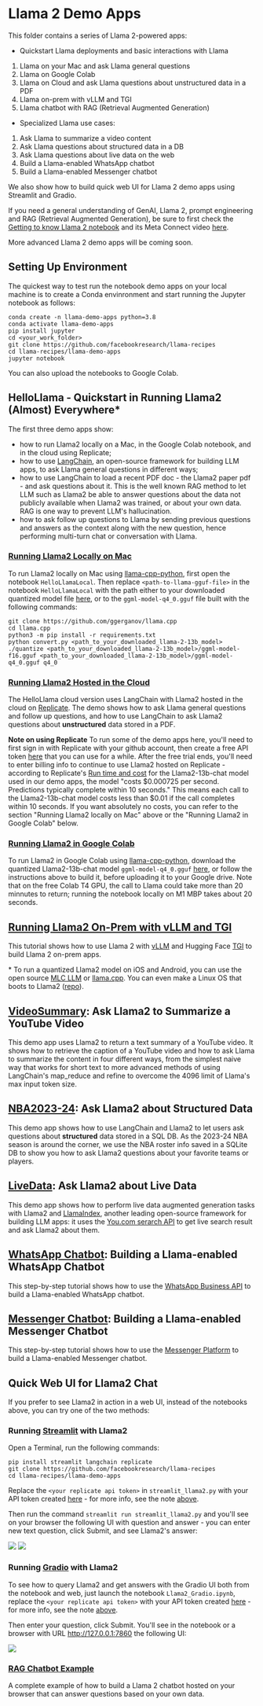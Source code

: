 # Llama 2 Demo Apps 

This folder contains a series of Llama 2-powered apps:
* Quickstart Llama deployments and basic interactions with Llama
1. Llama on your Mac and ask Llama general questions
2. Llama on Google Colab
3. Llama on Cloud and ask Llama questions about unstructured data in a PDF
4. Llama on-prem with vLLM and TGI
5. Llama chatbot with RAG (Retrieval Augmented Generation)

* Specialized Llama use cases:
1. Ask Llama to summarize a video content
2. Ask Llama questions about structured data in a DB
3. Ask Llama questions about live data on the web
4. Build a Llama-enabled WhatsApp chatbot
5. Build a Llama-enabled Messenger chatbot

We also show how to build quick web UI for Llama 2 demo apps using Streamlit and Gradio.

If you need a general understanding of GenAI, Llama 2, prompt engineering and RAG (Retrieval Augmented Generation), be sure to first check the [Getting to know Llama 2 notebook](https://github.com/facebookresearch/llama-recipes/blob/main/examples/Getting_to_know_Llama.ipynb) and its Meta Connect video [here](https://www.facebook.com/watch/?v=662153709222699).

More advanced Llama 2 demo apps will be coming soon.

## Setting Up Environment

The quickest way to test run the notebook demo apps on your local machine is to create a Conda envinronment and start running the Jupyter notebook as follows:
```
conda create -n llama-demo-apps python=3.8
conda activate llama-demo-apps
pip install jupyter
cd <your_work_folder>
git clone https://github.com/facebookresearch/llama-recipes
cd llama-recipes/llama-demo-apps
jupyter notebook
```

You can also upload the notebooks to Google Colab.

## HelloLlama - Quickstart in Running Llama2 (Almost) Everywhere*

The first three demo apps show:
* how to run Llama2 locally on a Mac, in the Google Colab notebook, and in the cloud using Replicate;
* how to use [LangChain](https://github.com/langchain-ai/langchain), an open-source framework for building LLM apps, to ask Llama general questions in different ways;
* how to use LangChain to load a recent PDF doc - the Llama2 paper pdf - and ask questions about it. This is the well known RAG method to let LLM such as Llama2 be able to answer questions about the data not publicly available when Llama2 was trained, or about your own data. RAG is one way to prevent LLM's hallucination. 
* how to ask follow up questions to Llama by sending previous questions and answers as the context along with the new question, hence performing multi-turn chat or conversation with Llama.

### [Running Llama2 Locally on Mac](HelloLlamaLocal.ipynb)
To run Llama2 locally on Mac using [llama-cpp-python](https://github.com/abetlen/llama-cpp-python), first open the notebook `HelloLlamaLocal`. Then replace `<path-to-llama-gguf-file>` in the notebook `HelloLlamaLocal` with the path either to your downloaded quantized model file [here](https://huggingface.co/TheBloke/Llama-2-7b-Chat-GGUF/resolve/main/llama-2-7b-chat.Q4_0.gguf), or to the `ggml-model-q4_0.gguf` file built with the following commands:
```
git clone https://github.com/ggerganov/llama.cpp
cd llama.cpp
python3 -m pip install -r requirements.txt
python convert.py <path_to_your_downloaded_llama-2-13b_model>
./quantize <path_to_your_downloaded_llama-2-13b_model>/ggml-model-f16.gguf <path_to_your_downloaded_llama-2-13b_model>/ggml-model-q4_0.gguf q4_0
```

### [Running Llama2 Hosted in the Cloud](HelloLlamaCloud.ipynb)
The HelloLlama cloud version uses LangChain with Llama2 hosted in the cloud on [Replicate](https://replicate.com). The demo shows how to ask Llama general questions and follow up questions, and how to use LangChain to ask Llama2 questions about **unstructured** data stored in a PDF.

**<a id="replicate_note">Note on using Replicate</a>** 
To run some of the demo apps here, you'll need to first sign in with Replicate with your github account, then create a free API token [here](https://replicate.com/account/api-tokens) that you can use for a while. After the free trial ends, you'll need to enter billing info to continue to use Llama2 hosted on Replicate - according to Replicate's [Run time and cost](https://replicate.com/meta/llama-2-13b-chat) for the Llama2-13b-chat model used in our demo apps, the model "costs $0.000725 per second. Predictions typically complete within 10 seconds." This means each call to the Llama2-13b-chat model costs less than $0.01 if the call completes within 10 seconds. If you want absolutely no costs, you can refer to the section "Running Llama2 locally on Mac" above or the "Running Llama2 in Google Colab" below.

### [Running Llama2 in Google Colab](https://colab.research.google.com/drive/1-uBXt4L-6HNS2D8Iny2DwUpVS4Ub7jnk?usp=sharing)
To run Llama2 in Google Colab using [llama-cpp-python](https://github.com/abetlen/llama-cpp-python), download the quantized Llama2-13b-chat model `ggml-model-q4_0.gguf` [here](https://drive.google.com/file/d/1afPv3HOy73BE2MoYCgYJvBDeQNa9rZbj/view?usp=sharing), or follow the instructions above to build it, before uploading it to your Google drive. Note that on the free Colab T4 GPU, the call to Llama could take more than 20 minnutes to return; running the notebook locally on M1 MBP takes about 20 seconds.

## [Running Llama2 On-Prem with vLLM and TGI](llama-on-prem.md)
This tutorial shows how to use Llama 2 with [vLLM](https://github.com/vllm-project/vllm) and Hugging Face [TGI](https://github.com/huggingface/text-generation-inference) to build Llama 2 on-prem apps.

\* To run a quantized Llama2 model on iOS and Android, you can use  the open source [MLC LLM](https://github.com/mlc-ai/mlc-llm) or [llama.cpp](https://github.com/ggerganov/llama.cpp). You can even make a Linux OS that boots to Llama2 ([repo](https://github.com/trholding/llama2.c)).

## [VideoSummary](VideoSummary.ipynb): Ask Llama2 to Summarize a YouTube Video
This demo app uses Llama2 to return a text summary of a YouTube video. It shows how to retrieve the caption of a YouTube video and how to ask Llama to summarize the content in four different ways, from the simplest naive way that works for short text to more advanced methods of using LangChain's map_reduce and refine to overcome the 4096 limit of Llama's max input token size.

## [NBA2023-24](StructuredLlama.ipynb): Ask Llama2 about Structured Data
This demo app shows how to use LangChain and Llama2 to let users ask questions about **structured** data stored in a SQL DB. As the 2023-24 NBA season is around the corner, we use the NBA roster info saved in a SQLite DB to show you how to ask Llama2 questions about your favorite teams or players. 

## [LiveData](LiveData.ipynb): Ask Llama2 about Live Data
This demo app shows how to perform live data augmented generation tasks with Llama2 and [LlamaIndex](https://github.com/run-llama/llama_index), another leading open-source framework for building LLM apps: it uses the [You.com serarch API](https://documentation.you.com/quickstart) to get live search result and ask Llama2 about them.

## [WhatsApp Chatbot](whatsapp_llama2.md): Building a Llama-enabled WhatsApp Chatbot
This step-by-step tutorial shows how to use the [WhatsApp Business API](https://developers.facebook.com/docs/whatsapp/cloud-api/overview) to build a Llama-enabled WhatsApp chatbot.

## [Messenger Chatbot](messenger_llama2.md): Building a Llama-enabled Messenger Chatbot
This step-by-step tutorial shows how to use the [Messenger Platform](https://developers.facebook.com/docs/messenger-platform/overview) to build a Llama-enabled Messenger chatbot.

## Quick Web UI for Llama2 Chat
If you prefer to see Llama2 in action in a web UI, instead of the notebooks above, you can try one of the two methods:

### Running [Streamlit](https://streamlit.io/) with Llama2
Open a Terminal, run the following commands:
```
pip install streamlit langchain replicate
git clone https://github.com/facebookresearch/llama-recipes
cd llama-recipes/llama-demo-apps
```

Replace the `<your replicate api token>` in `streamlit_llama2.py` with your API token created [here](https://replicate.com/account/api-tokens) - for more info, see the note [above](#replicate_note).

Then run the command `streamlit run streamlit_llama2.py` and you'll see on your browser the following UI with question and answer - you can enter new text question, click Submit, and see Llama2's answer:

![](llama2-streamlit.png)
![](llama2-streamlit2.png)

### Running [Gradio](https://www.gradio.app/) with Llama2

To see how to query Llama2 and get answers with the Gradio UI both from the notebook and web, just launch the notebook `Llama2_Gradio.ipynb`, replace the `<your replicate api token>` with your API token created [here](https://replicate.com/account/api-tokens) - for more info, see the note [above](#replicate_note).

Then enter your question, click Submit. You'll see in the notebook or a browser with URL http://127.0.0.1:7860 the following UI:

![](llama2-gradio.png)

### [RAG Chatbot Example](RAG_Chatbot_example/RAG_Chatbot_Example.ipynb)
A complete example of how to build a Llama 2 chatbot hosted on your browser that can answer questions based on your own data.